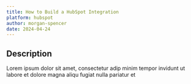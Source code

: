 ```yaml
---
title: How to Build a HubSpot Integration
platform: hubspot
author: morgan-spencer
date: 2024-04-24
---
```


## Description

Lorem ipsum dolor sit amet, consectetur adip minim tempor invidunt ut labore et dolore magna aliqu fugiat nulla pariatur et
